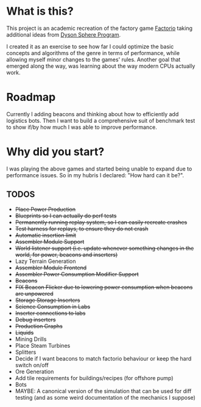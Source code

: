 # What is this?
This project is an academic recreation of the factory game [Factorio](https://www.factorio.com/) taking additional ideas from [Dyson Sphere Program](https://store.steampowered.com/app/1366540/Dyson_Sphere_Program/).

I created it as an exercise to see how far I could optimize the basic concepts and algorithms of the genre in terms of performance, while allowing myself  minor changes to the games' rules.
Another goal that emerged along the way, was learning about the way modern CPUs actually work.

# Roadmap
Currently I adding beacons and thinking about how to efficiently add logistics bots. Then I want to build a comprehensive suit of benchmark test to show if/by how much I was able to improve performance.

# Why did you start?
I was playing the above games and started being unable to expand due to performance issues. So in my hubris I declared: "How hard can it be?".

## TODOS
- ~~Place Power Production~~
- ~~Blueprints so I can actually do perf tests~~
- ~~Permanently running replay system, so I can easily recreate crashes~~
- ~~Test harness for replays, to ensure they do not crash~~
- ~~Automatic insertion limit~~
- ~~Assembler Module Support~~
- ~~World listener support (i.e. update whenever something changes in the world, for power, beacons and inserters)~~
- Lazy Terrain Generation
- ~~Assembler Module Frontend~~
- ~~Assembler Power Consumption Modifier Support~~
- ~~Beacons~~
- ~~FIX Beacon Flicker due to lowering power consumption when beacons are unpowered~~
- ~~Storage Storage Inserters~~
- ~~Science Consumption in Labs~~
- ~~Inserter connections to labs~~
- ~~Debug inserters~~
- ~~Production Graphs~~
- ~~Liquids~~
- Mining Drills
- Place Steam Turbines
- Splitters
- Decide if I want beacons to match factorio behaviour or keep the hard switch on/off
- Ore Generation
- Add tile requirements for buildings/recipes (for offshore pump)
- Bots
- MAYBE: A canonical version of the simulation that can be used for diff testing (and as some weird documentation of the mechanics I suppose)